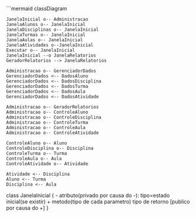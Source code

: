 ⁠```mermaid
classDiagram
    
    JanelaInicial o-- Administracao
    JanelaAlunos o-- JanelaInicial
    JanelaDisciplinas o-- JanelaInicial
    JanelaTurmas o-- JanelaInicial
    JanelaAulas o-- JanelaInicial
    JanelaAtividades o--JanelaInicial
    Executar o-- JanelaInicial
    JanelaInicial --o JanelaRelatorios
    GeradorRelatorios --> JanelaRelatorios

    Administracao o-- GerenciadorDados
    GerenciadorDados <-- DadosAluno    
    GerenciadorDados <-- DadosDisciplina
    GerenciadorDados <-- DadosTurma
    GerenciadorDados <-- DadosAula
    GerenciadorDados <-- DadosAtividade

    Administracao o-- GeradorRelatorios
    Administracao o-- ControleAluno    
    Administracao o-- ControleDisciplina
    Administracao o-- ControleTurma
    Administracao o-- ControleAula
    Administracao o-- ControleAtividade
    
    ControleAluno o-- Aluno   
    ControleDisciplina o-- Disciplina
    ControleTurma o-- Turma
    ControleAula o-- Aula
    ControleAtividade o-- Atividade 

    Atividade <-- Disciplina
    Aluno <-- Turma
    Disciplina <-- Aula

class JanelaInicial {
        - atributo(privado por causa do -): tipo=estado inicial(se existir)
        + metodo(tipo de cada parametro) tipo de retorno [publico por causa do +]
    }
```

